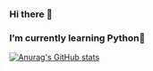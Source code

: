 
### Hi there 👋
###  I’m currently learning Python🌱

<!--
**PKUFlyingPig/WangYuanze111** is a ✨ _special_ ✨ repository because its `README.md` (this file) appears on your GitHub profile.

Here are some ideas to get you started:

- 🔭 I’m currently working on ...
- 🌱 I’m currently learning ...
- 👯 I’m looking to collaborate on ...
- 🤔 I’m looking for help with ...
- 💬 Ask me about ...
- 📫 How to reach me: ...
- 😄 Pronouns: ...
- ⚡ Fun fact: ...
-->
[![Anurag's GitHub stats](https://github-readme-stats.vercel.app/api?username=WangYuanze111&count_private=true&show_icons=true&theme=react)](https://github.com/anuraghazra/github-readme-stats)
